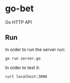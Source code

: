 go-bet
======

Go HTTP API

Run
---

In order to run the server run:

```
go run server.go
```

In order to test it:

```
curl localhost:3000
```
